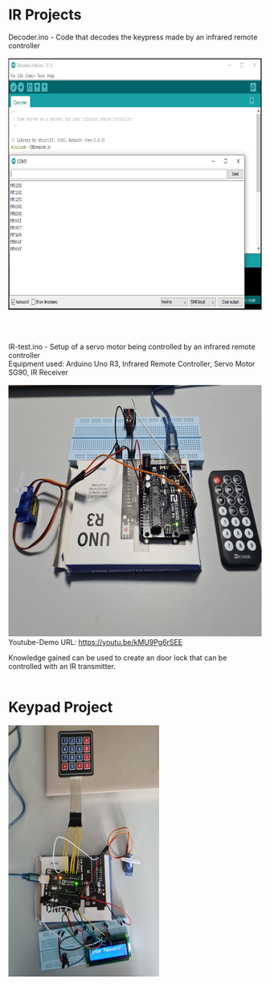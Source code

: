 # IR Projects

Decoder.ino - Code that decodes the keypress made by an infrared remote controller <br/> <br/>
<img src="https://github.com/LawZHRobin/Projects/raw/master/Arduino/Images/Decode.PNG" width="750" height="500"><br/>

<br/>
<br/>

IR-test.ino - Setup of a servo motor being controlled by an infrared remote controller <br/>
Equipment used: Arduino Uno R3, Infrared Remote Controller, Servo Motor SG90, IR Receiver <br/> <br/>
<img src="https://github.com/LawZHRobin/Projects/raw/master/Arduino/Images/IR-setup.jpg" width="750" height="500"> <br/>
Youtube-Demo URL: https://youtu.be/kMU9Pg6rSEE <br/>

Knowledge gained can be used to create an door lock that can be controlled with an IR transmitter. <br/><br/>

# Keypad Project
<img src="https://github.com/LawZHRobin/Projects/raw/master/Arduino/Images/Keypad-Servo.jpg" width="300" height="500"> <br/>
